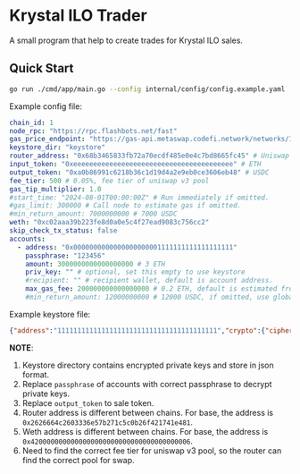 # Krystal ILO Trader

A small program that help to create trades for Krystal ILO sales.

## Quick Start

```sh
go run ./cmd/app/main.go --config internal/config/config.example.yaml
```

Example config file:
```yaml
chain_id: 1
node_rpc: "https://rpc.flashbots.net/fast"
gas_price_endpoint: "https://gas-api.metaswap.codefi.network/networks/1"
keystore_dir: "keystore"
router_address: "0x68b3465833fb72a70ecdf485e0e4c7bd8665fc45" # Uniswap v3 router address
input_token: "0xeeeeeeeeeeeeeeeeeeeeeeeeeeeeeeeeeeeeeeee" # ETH
output_token: "0xa0b86991c6218b36c1d19d4a2e9eb0ce3606eb48" # USDC
fee_tier: 500 # 0.05%, fee tier of uniswap v3 pool
gas_tip_multiplier: 1.0
#start_time: "2024-08-01T00:00:00Z" # Run immediately if omitted.
#gas_limit: 300000 # Call node to estimate gas if omitted.
#min_return_amount: 7000000000 # 7000 USDC
weth: "0xc02aaa39b223fe8d0a0e5c4f27ead9083c756cc2"
skip_check_tx_status: false
accounts:
  - address: "0x0000000000000000000001111111111111111111"
    passphrase: "123456"
    amount: 3000000000000000000 # 3 ETH
    priv_key: "" # optional, set this empty to use keystore
    #recipient: "" # recipient wallet, default is account address.
    max_gas_fee: 200000000000000000 # 0.2 ETH, default is estimated from metamask API.
    #min_return_amount: 12000000000 # 12000 USDC, if omitted, use global value set above.
```

Example keystore file:
```json
{"address":"1111111111111111111111111111111111111111","crypto":{"cipher":"aes-128-ctr","ciphertext":"encrypted_ciphertext","cipherparams":{"iv":"iv"},"kdf":"scrypt","kdfparams":{"dklen":32,"n":262144,"p":1,"r":8,"salt":"salt"},"mac":"mac"},"id":"id","version":3}
```

**NOTE**:
1. Keystore directory contains encrypted private keys and store in json format.
1. Replace `passphrase` of accounts with correct passphrase to decrypt private keys.
1. Replace `output_token` to sale token.
1. Router address is different between chains. For base, the address is `0x2626664c2603336e57b271c5c0b26f421741e481`.
1. Weth address is different between chains. For base, the address is `0x4200000000000000000000000000000000000006`.
1. Need to find the correct fee tier for uniswap v3 pool, so the router can find the correct pool for swap.
